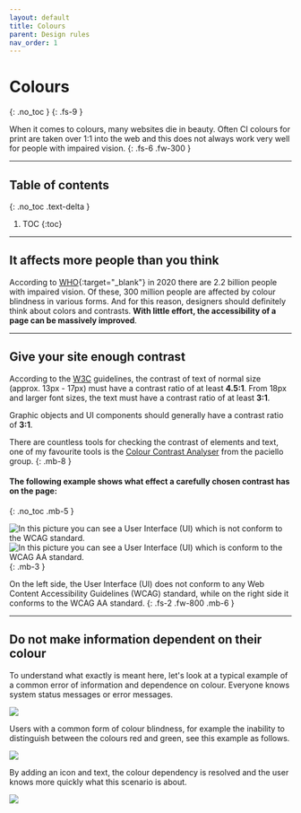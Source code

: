```yaml
---
layout: default
title: Colours
parent: Design rules
nav_order: 1
---
```


# Colours
{: .no_toc }
{: .fs-9 }

When it comes to colours, many websites die in beauty. Often CI colours for print are taken over 1:1 into the web and this does not always work very well for people with impaired vision.
{: .fs-6 .fw-300 }

---

## Table of contents
{: .no_toc .text-delta }

1. TOC
{:toc}

---

## It affects more people than you think

According to [WHO](https://www.who.int/news-room/fact-sheets/detail/blindness-and-visual-impairment/ "WHO Blindness and vision impairment report"){:target="_blank"} in 2020 there are 2.2 billion people with impaired vision. Of these, 300 million people are affected by colour blindness in various forms. And for this reason, designers should definitely think about colors and contrasts. **With little effort, the accessibility of a page can be massively improved**. 


---

## Give your site enough contrast

According to the [W3C](https://www.w3.org/TR/UNDERSTANDING-WCAG20/visual-audio-contrast-contrast.html/ "W3C guidelines")  guidelines, the contrast of text of normal size (approx. 13px - 17px) must have a contrast ratio of at least **4.5:1**. From 18px and larger font sizes, the text must have a contrast ratio of at least **3:1**.

Graphic objects and UI components should generally have a contrast ratio of **3:1**.

There are countless tools for checking the contrast of elements and text, one of my favourite tools is the [Colour Contrast Analyser](https://developer.paciellogroup.com/resources/contrastanalyser/ "Colour Contrast Analyser Tool") from the paciello group.
{: .mb-8 }

#### The following example shows what effect a carefully chosen contrast has on the page:
{: .no_toc .mb-5 }

<div id="container1">
 <!-- The before image is first -->
 <img src="{{ '/assets/images/color/contrast-none.png' | prepend: site.baseurl }}" alt="In this picture you can see a User Interface (UI) which is not conform to the WCAG standard."/>
 <!-- The after image is last -->
 <img src="{{ '/assets/images/color/contrast-aa.png' | prepend: site.baseurl }}" alt="In this picture you can see a User Interface (UI) which is conform to the WCAG AA standard."/>
</div>
{: .mb-3 }

On the left side, the User Interface (UI) does not conform to any Web Content Accessibility Guidelines (WCAG) standard, while on the right side it conforms to the WCAG AA standard.
{: .fs-2 .fw-800 .mb-6 }

---

## Do not make information dependent on their colour

To understand what exactly is meant here, let's look at a typical example of a common error of information and dependence on colour. Everyone knows system status messages or error messages. 

![](//placehold.it/800x200)

Users with a common form of colour blindness, for example the inability to distinguish between the colours red and green, see this example as follows.

![](//placehold.it/800x200)

By adding an icon and text, the colour dependency is resolved and the user knows more quickly what this scenario is about.

![](//placehold.it/800x200)